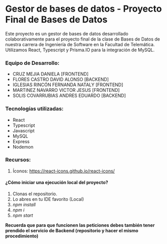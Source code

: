
# Gestor de bases de datos - Proyecto Final de Bases de Datos 
Este proyecto es un gestor de bases de datos desarrollado colaborativamente para el proyecto final de la clase de Bases de Datos de nuestra carrera de Ingeniería de Software en la Facultad de Telemática.
Utilizamos React, Typescript y Prisma.IO para la integración de MySQL.

### Equipo de Desarrollo:
 - CRUZ MEJIA DANIELA               [FRONTEND]
 - FLORES CASTRO DAVID ALONSO       [BACKEND]
 - IGLESIAS RINCÓN FERNANDA NATALY  [FRONTEND]
 - MARTINEZ NAVARRO VICTOR JESUS    [FRONTEND]
 - SOLIS COVARRUBIAS ANDRES EDUARDO [BACKEND]
 
### Tecnologías utilizadas:
 * React
 * Typescript
 * Javascript
 * MySQL
 * Express
 * Nodemon

### Recursos:
1. Íconos: https://react-icons.github.io/react-icons/



#### ¿Cómo iniciar una ejecución local del proyecto?
1. Clonas el repositorio.
2. Lo abres en tu IDE favorito (Local)
3. *npm install*
4. *npm i*
5. *npm start*

**Recuerda que para que funcionen las peticiones debes también tener prendido el servicio de Backend (repositorio y hacer el mismo procedimiento)**
